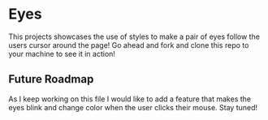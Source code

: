 # Eyes
This projects showcases the use of styles to make a pair of eyes follow the users cursor around the page!
Go ahead and fork and clone this repo to your machine to see it in action!
<h2> Future Roadmap </h2>
<p> As I keep working on this file I would like to add a feature that makes the eyes blink and change color when the user clicks their mouse. Stay tuned! </p>

